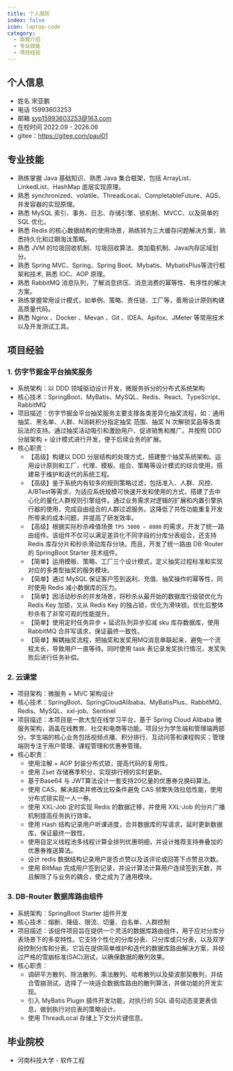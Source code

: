 ```yaml
---
title: 个人简历
index: false
icon: laptop-code
category:
  - 自我介绍 
  - 专业技能 
  - 项目经验
---
```


## 个人信息

- 姓名 宋亚鹏
- 电话 15993603253
- 邮箱 syp15993603253@163.com
- 在校时间 2022.09 - 2026.06
- gitee：https://gitee.com/paul01

## 专业技能

[//]: # (- 熟练掌握 Java 核心知识、JUC、HashMap、斐波那契散列等，具备良好的面向对象编程思想。)

[//]: # (- 熟练掌握 Java 设计模式，如工厂、代理、组合、策略等设计模式，并善用设计原则构建可复用代码。)

[//]: # (- 熟练使用 IDEA、Eclipse、Visual Studio Code、Navicat、PostMan、Git、Maven、SVN 等开发工具。)

[//]: # (- 深入理解 JVM 底层原理，熟悉 JVM 各类垃圾收集器的使用及核心参数的调优，具备一定的 JVM 调优能力。)

[//]: # (- `深入学习 Spring 核心流程模块，如IOC、AOP、依赖倒置等，掌握Spring解决复杂场景所需的分治、抽象和知识（设计模式、设计原则），能从核心原理上解决Spring场景问题。同时，具备基于 Spring 开发 SpringBoot Starter 的技能，减少研发成本，为复杂项目提供通用技术组件。`)

[//]: # (- `深入学习 MyBatis 核心流程模块，包括会话、反射、代理、事务和插件，熟练掌握 ORM 框架的设计思想、实现方式和应用价值。并根据需求结合 MyBatis 插件机制，开发企业所需的功能，如数据分页、数据库表路由、监控日志和数据安全等。`)

[//]: # (- 深入理解 Spring Boot，Spring Cloud 等微服务框架的设计原理及底层架构，熟悉各种微服务架构设计比如服务注册与发现，服务降级，限流，熔断，服务网关路由设计，服务安全认证架构。)

[//]: # (- 熟悉 Dubbo、Zookeeper 等分布式服务协调与治理等技术。)

[//]: # (- 熟练掌握 MySql，掌握 MySQL 主从同步，读写分离技术以及集群的搭建，具备一定的 SQL 调优能力。)

[//]: # (- 深入理解 Redis 线程模型，熟练掌握 Redis 的核心数据结构的使用场景，熟悉各种缓存高并发的使用场景，比如缓存雪崩，缓存穿透等。)

[//]: # (- 熟练掌握分布式场景中的常见的技术问题及解决，比如分布式锁，分布式事务，分布式 session，分布式任务调度。)

[//]: # (- 熟悉 RabbitMQ、Kafka 等常用的消息中间件进行消息的异步数据处理。)

[//]: # (- 了解分布式搜索引擎 ElasticSearch，并能基于 ELK+Kafka 搭建分布式日志收集系统，以及 x-pack-jdbc 的扩展使用。)

[//]: # (- 熟悉 docker 常用命令，能够实现基于 docker+Jenkins 实现自动化部署)

[//]: # (- 掌握 Linux 常用命令，了解 Nginx 服务器的反向代理、负载均衡、动静分离等。)

[//]: # (- 熟练运用 DDD 四层架构领域驱动设计，构建出易于迭代和维护的工程架构，遵守整洁代码、洋葱架构设计思想。)

- 熟练掌握 Java 基础知识、熟悉 Java 集合框架，包括 ArrayList、LinkedList、HashMap 底层实现原理。
- 熟悉 synchronized、volatile、ThreadLocal、CompletableFuture、AQS、并发容器的实现原理。
- 熟悉 MySQL 索引、事务、日志、存储引擎、锁机制、MVCC、以及简单的 SQL 优化。
- 熟悉 Redis 的核心数据结构的使用场景，熟练转为三大缓存问题解决方案，熟悉持久化和过期淘汰策略。
- 熟悉 JVM 的垃圾回收机制、垃圾回收算法、类加载机制、Java内存区域划分。
- 熟悉 Spring MVC、Spring、Spring Boot、Mybatis、MybatisPlus等流行框架和技术, 熟悉 IOC、AOP 原理。
- 熟悉 RabbitMQ 消息队列，了解消息挤压、消息消费的幂等性、有序性的解决方案。
- 熟练掌握常用设计模式，如单例、策略、责任链、工厂等，善用设计原则构建高质量代码。
- 熟悉 Nginx 、Docker 、Mevan 、Git 、IDEA、Apifox、JMeter 等常用技术以及开发测试工具。

## 项目经验

### 1. 仿字节掘金平台抽奖服务

- 系统架构：以 DDD 领域驱动设计开发，微服务拆分的分布式系统架构
- 核心技术：SpringBoot、MyBatis、MySQL、Redis、React、TypeScript、RabbitMQ
- 项目描述：仿字节掘金平台抽奖服务主要支撑各类差异化抽奖流程，如：通用抽奖、黑名单、人群、N消耗积分指定抽奖 范围、抽奖 N 次解锁奖品等各类玩法的支持。通过抽奖活动吸引和激励用户、促进销售和推广。并按照 DDD 分层架构 + 设计模式进行开发，便于后续业务的扩展。
- 核心职责：
    - 【高级】构建以 DDD 分层结构的处理方式，搭建整个抽奖系统架构。运用设计原则和工厂、代理、模板、组合、策略等设计模式的综合使用，搭建易于维护和迭代的系统工程。
    - 【高级】鉴于系统内有较多的规则策略过滤，包括准入、人群、风控、A/BTest等需求，为适应系统规模可快速开发和使用的方式，搭建了去中心化的量化人群规则引擎组件。通过业务需求对逻辑的扩展和内置引擎执行器的使用，完成自由组合的人群过滤服务。这降低了共性功能重复开发所带来的成本问题，并提高了研发效率。
    - 【高级】根据实际秒杀峰值场景 `TPS 5000 ~ 8000` 的需求，开发了统一路由组件。该组件不仅可以满足差异化不同字段的分库分表组合，还支持 Redis 库存分片和秒杀滑动库存分块。而且，开发了统一路由 DB-Router 的 SpringBoot Starter 技术组件。
    - 【简单】运用模板、策略、工厂三个设计模式，定义抽奖过程标准和实现对应的多类型抽奖的服务模块。
    - 【简单】通过 MySQL 保证客户签到返利、充值、抽奖操作的幂等性，同时使用 Redis 减小数据库的压力。
    - 【简单】因活动秒杀的并发场景，将秒杀从最开始的数据库行级锁优化为Redis Key 加锁，又从 Redis Key 的独占锁，优化为滑块锁。优化后整体秒杀有了非常可观的性能提升。
    - 【简单】使用定时任务异步 + 延迟队列异步扣减 sku 库存数据库，使用 RabbitMQ 合并写请求，保证最终一致性。
    - 【简单】解耦抽奖流程，把抽奖和发奖用MQ消息串联起来，避免一个流程太长，导致用户一直等待。同时使用 task 表记录发奖执行情况，发奖失败后进行任务补偿。

### 2. 云课堂

- 项目架构：微服务 + MVC 架构设计
- 核心技术：SpringBoot、SpringCloudAlibaba、MyBatisPlus、RabbitMQ、Redis、MySQL、xxl-job、Sentinel
- 项目描述：本项目是一款大型在线学习平台，基于 Spring Cloud Alibaba 微服务架构，涵盖在线教育、社交和电商等功能。项目分为学生端和管理端两部分。学生端的核心业务包括视频点播、积分排行、互动问答和课程购买；管理端则专注于用户管理、课程管理和优惠券管理。
- 核心职责：
  - 使用注解 + AOP 封装分布式锁，提高代码的复用性。
  - 使用 Zset 存储赛季积分，实现排行榜的实时更新。
  - 基于Base64 与 JWT算法设计一套支持20亿量的优惠券兑换码算法。
  - 使用 CAS，解决超卖并修改比较条件避免 CAS 频繁失效拉低性能，使用分布式锁实现一人一券。
  - 使用 XXL-Job 定时实现 Redis 的数据迁移，并使用 XXL-Job 的分片广播机制提高任务执行效率。
  - 使用 Hash 结构记录用户听课进度，合并数据库的写请求，延时更新数据库，保证最终一致性。
  - 使用自定义线程池多线程计算全排列优惠明细，并设计推荐支持券叠加的优惠券推送算法。
  - 设计 redis 数据结构记录用户是否点赞以及该评论或回答下点赞总次数。
  - 使用 BitMap 完成用户签到记录，并设计算法计算用户连续签到天数，并且解除了与业务的耦合，使之成为了通用模块。

### 3. DB-Router 数据库路由组件

- 系统架构：SpringBoot Starter 组件开发
- 核心技术：熔断、降级、限流、切量、白名单、人群控制
- 项目描述：该组件项目旨在提供一个灵活的数据库路由组件，用于应对分库分表场景下的多变特性。它支持个性化的分库分表、只分库或只分表，以及双字段控制分库和分表。它旨在提供简单维护和迭代的数据库路由解决方案，并经过严格的雪崩标准(SAC)测试，以确保数据的散列效果。
- 核心职责：
    - 调研平方散列、除法散列、乘法散列、哈希散列以及斐波那契散列，并结合雪崩测试，选择了一块适合数据库路由的散列算法，并做功能的开发实现。
    - 引入 MyBatis Plugin 插件开发功能，对执行的 SQL 语句动态变更表信息，做到执行对应表的策略设计。
    - 使用 ThreadLocal 存储上下文分片键信息。


## 毕业院校
- 河南科技大学 - 软件工程 